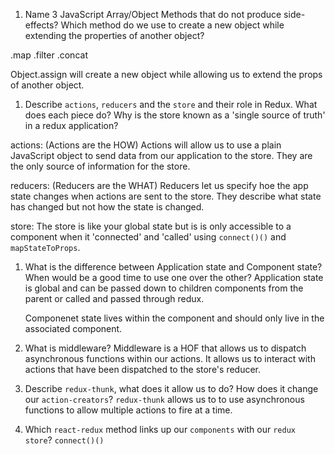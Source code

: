 1.  Name 3 JavaScript Array/Object Methods that do not produce side-effects? Which method do we use to create a new object while extending the properties of another object?

.map .filter .concat

Object.assign will create a new object while allowing us to extend the props of another object.

1.  Describe `actions`, `reducers` and the `store` and their role in Redux. What does each piece do? Why is the store known as a 'single source of truth' in a redux application?

actions: (Actions are the HOW) Actions will allow us to use a plain JavaScript object to send data from our                     application to the store. They    are the only source of information for the store.

reducers: (Reducers are the WHAT) Reducers let us specify hoe the app state changes when actions are sent to the                store. They describe what state has changed but not how the state is changed.

store: The store is like your global state but is is only accessible to a component when it 'connected' and 'called' using `connect()()` and `mapStateToProps`.  

1.  What is the difference between Application state and Component state? When would be a good time to use one over the other?
    Application state is global and can be passed down to children components from the parent or called and passed through redux. 

    Componenet state lives within the component and should only live in the associated component.

1.  What is middleware?
    Middleware is a HOF that allows us to dispatch asynchronous functions within our actions.
    It allows us to interact with actions that have been dispatched to the store's reducer. 

1.  Describe `redux-thunk`, what does it allow us to do? How does it change our `action-creators`?
    `redux-thunk` allows us to to use asynchronous functions to allow multiple actions to fire at a time. 

1.  Which `react-redux` method links up our `components` with our `redux store`?
    `connect()()`

